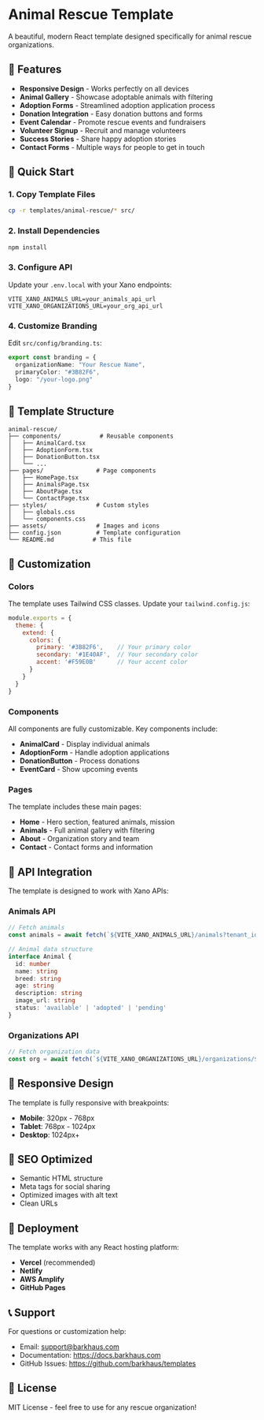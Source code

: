 # Animal Rescue Template

A beautiful, modern React template designed specifically for animal rescue organizations.

## 🎯 Features

- **Responsive Design** - Works perfectly on all devices
- **Animal Gallery** - Showcase adoptable animals with filtering
- **Adoption Forms** - Streamlined adoption application process
- **Donation Integration** - Easy donation buttons and forms
- **Event Calendar** - Promote rescue events and fundraisers
- **Volunteer Signup** - Recruit and manage volunteers
- **Success Stories** - Share happy adoption stories
- **Contact Forms** - Multiple ways for people to get in touch

## 🚀 Quick Start

### 1. Copy Template Files
```bash
cp -r templates/animal-rescue/* src/
```

### 2. Install Dependencies
```bash
npm install
```

### 3. Configure API
Update your `.env.local` with your Xano endpoints:
```env
VITE_XANO_ANIMALS_URL=your_animals_api_url
VITE_XANO_ORGANIZATIONS_URL=your_org_api_url
```

### 4. Customize Branding
Edit `src/config/branding.ts`:
```typescript
export const branding = {
  organizationName: "Your Rescue Name",
  primaryColor: "#3B82F6",
  logo: "/your-logo.png"
}
```

## 📁 Template Structure

```
animal-rescue/
├── components/           # Reusable components
│   ├── AnimalCard.tsx
│   ├── AdoptionForm.tsx
│   ├── DonationButton.tsx
│   └── ...
├── pages/               # Page components
│   ├── HomePage.tsx
│   ├── AnimalsPage.tsx
│   ├── AboutPage.tsx
│   └── ContactPage.tsx
├── styles/              # Custom styles
│   ├── globals.css
│   └── components.css
├── assets/              # Images and icons
├── config.json          # Template configuration
└── README.md           # This file
```

## 🎨 Customization

### Colors
The template uses Tailwind CSS classes. Update your `tailwind.config.js`:

```javascript
module.exports = {
  theme: {
    extend: {
      colors: {
        primary: '#3B82F6',    // Your primary color
        secondary: '#1E40AF',  // Your secondary color
        accent: '#F59E0B'      // Your accent color
      }
    }
  }
}
```

### Components
All components are fully customizable. Key components include:

- **AnimalCard** - Display individual animals
- **AdoptionForm** - Handle adoption applications
- **DonationButton** - Process donations
- **EventCard** - Show upcoming events

### Pages
The template includes these main pages:

- **Home** - Hero section, featured animals, mission
- **Animals** - Full animal gallery with filtering
- **About** - Organization story and team
- **Contact** - Contact forms and information

## 🔧 API Integration

The template is designed to work with Xano APIs:

### Animals API
```typescript
// Fetch animals
const animals = await fetch(`${VITE_XANO_ANIMALS_URL}/animals?tenant_id=${tenantId}`)

// Animal data structure
interface Animal {
  id: number
  name: string
  breed: string
  age: string
  description: string
  image_url: string
  status: 'available' | 'adopted' | 'pending'
}
```

### Organizations API
```typescript
// Fetch organization data
const org = await fetch(`${VITE_XANO_ORGANIZATIONS_URL}/organizations/${orgId}`)
```

## 📱 Responsive Design

The template is fully responsive with breakpoints:

- **Mobile**: 320px - 768px
- **Tablet**: 768px - 1024px  
- **Desktop**: 1024px+

## 🎯 SEO Optimized

- Semantic HTML structure
- Meta tags for social sharing
- Optimized images with alt text
- Clean URLs

## 🚀 Deployment

The template works with any React hosting platform:

- **Vercel** (recommended)
- **Netlify**
- **AWS Amplify**
- **GitHub Pages**

## 📞 Support

For questions or customization help:
- Email: support@barkhaus.com
- Documentation: https://docs.barkhaus.com
- GitHub Issues: https://github.com/barkhaus/templates

## 📄 License

MIT License - feel free to use for any rescue organization!
